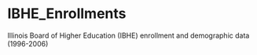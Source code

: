 # IBHE_Enrollments
Illinois Board of Higher Education (IBHE) enrollment and demographic data (1996-2006)

